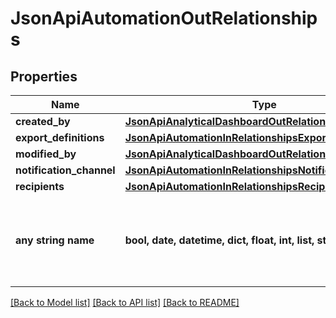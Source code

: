 # JsonApiAutomationOutRelationships


## Properties
Name | Type | Description | Notes
------------ | ------------- | ------------- | -------------
**created_by** | [**JsonApiAnalyticalDashboardOutRelationshipsCreatedBy**](JsonApiAnalyticalDashboardOutRelationshipsCreatedBy.md) |  | [optional] 
**export_definitions** | [**JsonApiAutomationInRelationshipsExportDefinitions**](JsonApiAutomationInRelationshipsExportDefinitions.md) |  | [optional] 
**modified_by** | [**JsonApiAnalyticalDashboardOutRelationshipsCreatedBy**](JsonApiAnalyticalDashboardOutRelationshipsCreatedBy.md) |  | [optional] 
**notification_channel** | [**JsonApiAutomationInRelationshipsNotificationChannel**](JsonApiAutomationInRelationshipsNotificationChannel.md) |  | [optional] 
**recipients** | [**JsonApiAutomationInRelationshipsRecipients**](JsonApiAutomationInRelationshipsRecipients.md) |  | [optional] 
**any string name** | **bool, date, datetime, dict, float, int, list, str, none_type** | any string name can be used but the value must be the correct type | [optional]

[[Back to Model list]](../README.md#documentation-for-models) [[Back to API list]](../README.md#documentation-for-api-endpoints) [[Back to README]](../README.md)



